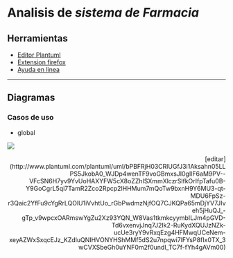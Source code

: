 # Analisis de *sistema de Farmacia*
## Herramientas
- [Editor Plantuml](https://sujoyu.github.io/plantuml-previewer/)
- [Extension firefox](https://addons.mozilla.org/en-US/firefox/addon/plantuml-visualizer/)
- [Ayuda en linea](https://plantuml.com/sitemap-language-specification) 
___
## Diagramas
### Casos de uso
- global

![](http://www.plantuml.com/plantuml/png/bPBFRjH03CRlUGfJ3i1Aksahn05LLPS5JkobA0_WJDp4wenTF9voGBmxsJI0glIF6aM9PV--VFcSN6H7yv9YvUoHAXYFW5cX8oZZhISXmmXlczrSlfkOrIfpTafu0B-Y9GoCgrL5qi7TamR2Zco2Rpcp2lHHMum7mQoTw9bxnH9Y6MU3-qt-MDU6FpSz-r3Qaic2YfFu9cYgRrLQOlU1iVvhtUo_rGbPwdmzNjfOQ7CJKQPa65mDjYV7JIveh5jHuQJ_-gTp_v9wpcxOARmswYgZu2Xz93YQN_W8Vas1tkmkcyymbILJm4pGVD-Td6vxenvjJnq7J2Ik2-RuKydXQUJzNZk-ucUe3ryY9vRxqEzg4HFMwqUCeNem-xeyAZWxSxqcEJz_KZdluQNIHVONYHShMMf5dS2u7npqwi7lFYsP8fIx0TX_3wCVXSbeGh0uYNF0m2f0undl_TC7f-fYh4gAVm00)
<div align="right">
[editar](http://www.plantuml.com/plantuml/uml/bPBFRjH03CRlUGfJ3i1Aksahn05LLPS5JkobA0_WJDp4wenTF9voGBmxsJI0glIF6aM9PV--VFcSN6H7yv9YvUoHAXYFW5cX8oZZhISXmmXlczrSlfkOrIfpTafu0B-Y9GoCgrL5qi7TamR2Zco2Rpcp2lHHMum7mQoTw9bxnH9Y6MU3-qt-MDU6FpSz-r3Qaic2YfFu9cYgRrLQOlU1iVvhtUo_rGbPwdmzNjfOQ7CJKQPa65mDjYV7JIveh5jHuQJ_-gTp_v9wpcxOARmswYgZu2Xz93YQN_W8Vas1tkmkcyymbILJm4pGVD-Td6vxenvjJnq7J2Ik2-RuKydXQUJzNZk-ucUe3ryY9vRxqEzg4HFMwqUCeNem-xeyAZWxSxqcEJz_KZdluQNIHVONYHShMMf5dS2u7npqwi7lFYsP8fIx0TX_3wCVXSbeGh0uYNF0m2f0undl_TC7f-fYh4gAVm00)
</div>